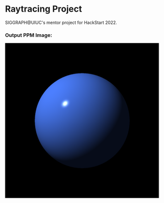 # Raytracing Project
SIGGRAPH@UIUC's mentor project for HackStart 2022.

### Output PPM Image:
<img src = "./assets/sphere.png" style = "zoom: 50%">

